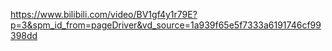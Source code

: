 https://www.bilibili.com/video/BV1gf4y1r79E?p=3&spm_id_from=pageDriver&vd_source=1a939f65e5f7333a6191746cf99398dd
